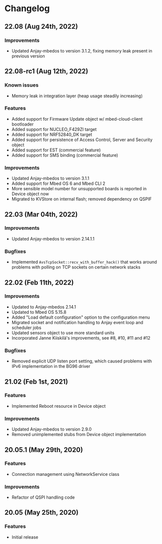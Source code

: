 # Changelog

## 22.08 (Aug 24th, 2022)

### Improvements
- Updated Anjay-mbedos to version 3.1.2,
  fixing memory leak present in previous version

## 22.08-rc1 (Aug 12th, 2022)

### Known issues
- Memory leak in integration layer (heap usage steadily increasing)

### Features
- Added support for Firmware Update object w/ mbed-cloud-client bootloader
- Added support for NUCLEO_F429ZI target
- Added support for NRF52840_DK target
- Added support for persistence of Access Control, Server and Security object
- Added support for EST (commercial feature)
- Added support for SMS binding (commercial feature)

### Improvements
- Updated Anjay-mbedos to version 3.1.1
- Added support for Mbed OS 6 and Mbed CLI 2
- More sensible model number for unsupported boards is reported in Device object
  now
- Migrated to KVStore on internal flash; removed dependency on QSPIF

## 22.03 (Mar 04th, 2022)

### Improvements
- Updated Anjay-mbedos to version 2.14.1.1

### Bugfixes
- Implemented `AvsTcpSocket::recv_with_buffer_hack()` that works around
  problems with polling on TCP sockets on certain network stacks

## 22.02 (Feb 11th, 2022)

### Improvements
- Updated to Anjay-mbedos 2.14.1
- Updated to Mbed OS 5.15.8
- Added "Load default configuration" option to the configuration menu
- Migrated socket and notification handling to Anjay event loop and
  scheduler jobs
- Updated sensors object to use more standard units
- Incorporated Janne Kiiskilä's improvements, see #8, #10, #11 and #12

### Bugfixes
- Removed explicit UDP listen port setting, which caused problems with
  IPv6 implementation in the BG96 driver

## 21.02 (Feb 1st, 2021)

### Features
- Implemented Reboot resource in Device object

### Improvements
- Updated Anjay-mbedos to version 2.9.0
- Removed unimplemented stubs from Device object implementation

## 20.05.1 (May 29th, 2020)

### Features
- Connection management using NetworkService class

### Improvements
- Refactor of QSPI handling code

## 20.05 (May 25th, 2020)

### Features
- Initial release
